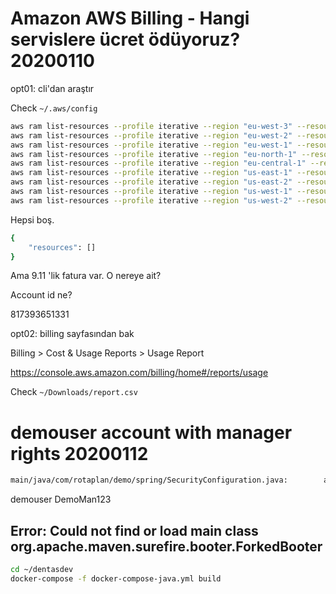 
# Amazon AWS Billing - Hangi servislere ücret ödüyoruz? 20200110 

opt01: cli'dan araştır

Check `~/.aws/config`

``` bash
aws ram list-resources --profile iterative --region "eu-west-3" --resource-owner SELF 
aws ram list-resources --profile iterative --region "eu-west-2" --resource-owner SELF 
aws ram list-resources --profile iterative --region "eu-west-1" --resource-owner SELF 
aws ram list-resources --profile iterative --region "eu-north-1" --resource-owner SELF 
aws ram list-resources --profile iterative --region "eu-central-1" --resource-owner SELF 
aws ram list-resources --profile iterative --region "us-east-1" --resource-owner SELF 
aws ram list-resources --profile iterative --region "us-east-2" --resource-owner SELF 
aws ram list-resources --profile iterative --region "us-west-1" --resource-owner SELF 
aws ram list-resources --profile iterative --region "us-west-2" --resource-owner SELF 
``` 

Hepsi boş.

``` bash
{
    "resources": []
}
``` 

Ama 9.11 'lik fatura var. O nereye ait?

Account id ne?

817393651331

opt02: billing sayfasından bak

Billing > Cost & Usage Reports > Usage Report

https://console.aws.amazon.com/billing/home#/reports/usage

Check `~/Downloads/report.csv`

# demouser account with manager rights 20200112 

``` bash
main/java/com/rotaplan/demo/spring/SecurityConfiguration.java:        auth.inMemoryAuthentication().withUser("manager").password("s6EcRuxe0").roles("PLANNER", "MANAGER");
``` 

demouser
DemoMan123

## Error: Could not find or load main class org.apache.maven.surefire.booter.ForkedBooter

``` bash
cd ~/dentasdev
docker-compose -f docker-compose-java.yml build
``` 

